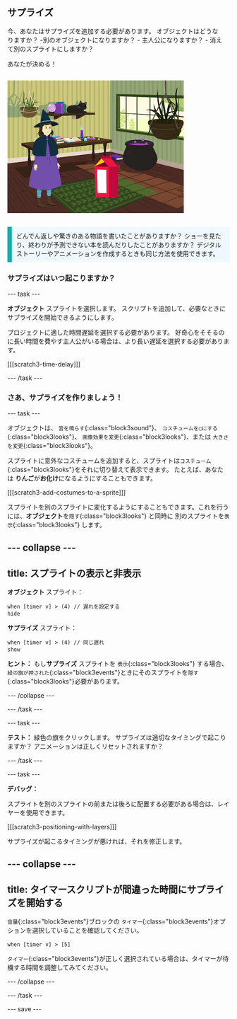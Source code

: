 ## サプライズ

<div style="display: flex; flex-wrap: wrap">
<div style="flex-basis: 200px; flex-grow: 1; margin-right: 15px;">
今、あなたはサプライズを追加する必要があります。 オブジェクトはどうなりますか？ 
-別のオブジェクトになりますか？ 
- 主人公になりますか？ 
- 消えて別のスプライトにしますか？ 

あなたが決める！
</div>
<div>

![驚きを示す「猫の魔法」プロジェクト。](images/cat-magic.png)

</div>
</div>

<p style="border-left: solid; border-width:10px; border-color: #0faeb0; background-color: aliceblue; padding: 10px;">
どんでん返しや驚きのある物語を書いたことがありますか？ ショーを見たり、終わりが予測できない本を読んだりしたことがありますか？ デジタルストーリーやアニメーションを作成するときも同じ方法を使用できます。 
</p>

### サプライズはいつ起こりますか？

--- task ---

**オブジェクト** スプライトを選択します。 スクリプトを追加して、必要なときにサプライズを開始できるようにします。

プロジェクトに適した時間遅延を選択する必要があります。 好奇心をそそるのに長い時間を費やす主人公がいる場合は、より長い遅延を選択する必要があります。

[[[scratch3-time-delay]]]

--- /task ---

### さあ、サプライズを作りましょう！

--- task ---

オブジェクトは、 `音を鳴らす`{:class="block3sound"}、 `コスチュームを◯にする`{:class="block3looks"}、 `画像効果を変更`{:class="block3looks"}、または `大きさを変更`{:class="block3looks"}。

スプライトに意外なコスチュームを追加すると、スプライトは`コスチューム`{:class="block3looks"}をそれに切り替えて表示できます。 たとえば、あなたは **りんご**が**お化け**になるようにすることもできます。

[[[scratch3-add-costumes-to-a-sprite]]]

スプライトを別のスプライトに変化するようにすることもできます。これを行うには、**オブジェクト**を`隠す`{:class="block3looks"} と同時に 別のスプライトを`表示`{:class="block3looks"} します。

--- collapse ---
---
title: スプライトの表示と非表示
---

**オブジェクト** スプライト：   
```blocks3
when [timer v] > (4) // 遅れを設定する
hide
```

**サプライズ** スプライト：
```blocks3
when [timer v] > (4) // 同じ遅れ
show
```

**ヒント：** もし**サプライズ** スプライトを `表示`{:class="block3looks"} する場合、 `緑の旗が押された`{:class="block3events"}ときにそのスプライトを`隠す`{:class="block3looks"}必要があります。

--- /collapse ---

--- /task ---

--- task ---

**テスト：** 緑色の旗をクリックします。 サプライズは適切なタイミングで起こりますか？ アニメーションは正しくリセットされますか？

--- /task ---

--- task ---

**デバッグ：**

スプライトを別のスプライトの前または後ろに配置する必要がある場合は、レイヤーを使用できます。

[[[scratch3-positioning-with-layers]]]

サプライズが起こるタイミングが悪ければ、それを修正します。

--- collapse ---
---
title: タイマースクリプトが間違った時間にサプライズを開始する
---

`音量`{:class="block3events"}ブロックの `タイマー`{:class="block3events"}オプションを選択していることを確認してください。

```blocks3
when [timer v] > [5]
```

`タイマー`{:class="block3events"}が正しく選択されている場合は、タイマーが待機する時間を調整してみてください。

--- /collapse ---

--- /task ---

--- save ---
